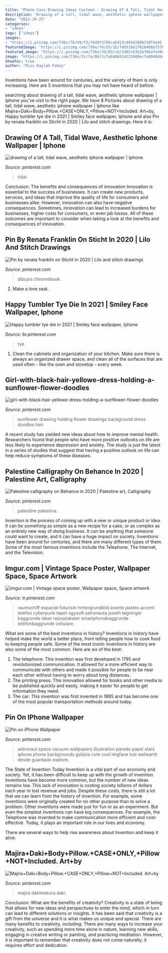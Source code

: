```yaml
---
title: "Phone Case Drawing Ideas Cartoon - Drawing Of A Tall, Tidal Wave, Aesthetic Iphone Wallpaper"
description: "Drawing of a tall, tidal wave, aesthetic iphone wallpaper"
date: "2022-10-25"
categories:
- "ideas"
tags: ["ideas"]
images:
- "https://i.pinimg.com/736x/76/49/f3/7649f3756cab913c49342886330fde45.jpg"
featuredImage: "https://i.pinimg.com/736x/f4/55/1b/f4551bb1f026466b75764dcf66529486.jpg"
featured_image: "https://i.pinimg.com/736x/3d/02/c6/3d02c63b2bf0ba7e49d6ca9d4ed0ba54.jpg"
image: "https://i.pinimg.com/736x/2c/fa/84/2cfa848b534223480ecfa8948d4d7a26--space-astronauts-vacuums.jpg"
ShowToc: true
author: "Miss Kaylah Fahey"
---
```



Inventions have been around for centuries, and the variety of them is only increasing. Here are 5 inventions that you may not have heard of before.

	

		
searching about drawing of a tall, tidal wave, aesthetic iphone wallpaper | Iphone you've visit to the right page. We have 8 Pictures about drawing of a tall, tidal wave, aesthetic iphone wallpaper | Iphone like Majira+Daki+Body+Pillow.+CASE+ONLY,+Pillow+NOT+Included. Art+by, Happy tumbler tye die in 2021 | Smiley face wallpaper, Iphone and also Pin by renata franklin on Sticht in 2020 | Lilo and stitch drawings. Here it is:
		
    
## Drawing Of A Tall, Tidal Wave, Aesthetic Iphone Wallpaper | Iphone

<img loading=lazy src="https://i.pinimg.com/736x/3d/02/c6/3d02c63b2bf0ba7e49d6ca9d4ed0ba54.jpg" onerror="this.onerror=null;this.src='https://tse3.mm.bing.net/th?id=OIP.VbM6Cb2vjAULxjgnjr1bHgHaNK&amp;pid=15.1';" alt="drawing of a tall, tidal wave, aesthetic iphone wallpaper | Iphone">

_Source: pinterest.com_

>tidal. 

	

Conclusion: The benefits and consequences of innovation
Innovation is essential to the success of businesses. It can create new products, services, and ideas that improve the quality of life for consumers and businesses alike. However, innovation can also have negative consequences. Sometimes, innovation can lead to increased burdens for businesses, higher costs for consumers, or even job losses. All of these outcomes are important to consider when taking a look at the benefits and consequences of innovation.

    
## Pin By Renata Franklin On Sticht In 2020 | Lilo And Stitch Drawings

<img loading=lazy src="https://i.pinimg.com/736x/f4/55/1b/f4551bb1f026466b75764dcf66529486.jpg" onerror="this.onerror=null;this.src='https://tse3.mm.bing.net/th?id=OIP.l8_6QPgKmWfhZEHYXDPrAgHaGe&amp;pid=15.1';" alt="Pin by renata franklin on Sticht in 2020 | Lilo and stitch drawings">

_Source: pinterest.com_

>dibujos chromebook. 

	

2. Make a love seat.

    
## Happy Tumbler Tye Die In 2021 | Smiley Face Wallpaper, Iphone

<img loading=lazy src="https://i.pinimg.com/736x/bb/0d/1c/bb0d1cca08866429b6548bf23de32345.jpg" onerror="this.onerror=null;this.src='https://tse2.mm.bing.net/th?id=OIP.rUCeuxibK61DkryAtAiqGgHaNJ&amp;pid=15.1';" alt="Happy tumbler tye die in 2021 | Smiley face wallpaper, Iphone">

_Source: br.pinterest.com_

>tye. 

	

1. Clean the cabinets and organization of your kitchen. Make sure there is always an organized drawer space, and clean all of the surfaces that are used often - like the oven and stovetop - every week.

    
## Girl-with-black-hair-yellowe-dress-holding-a-sunflower-flower-doodles

<img loading=lazy src="https://i.pinimg.com/736x/76/49/f3/7649f3756cab913c49342886330fde45.jpg" onerror="this.onerror=null;this.src='https://tse2.mm.bing.net/th?id=OIP.ygJiHZsaRMqb-w1qZiLvQgHaNK&amp;pid=15.1';" alt="girl-with-black-hair-yellowe-dress-holding-a-sunflower-flower-doodles">

_Source: pinterest.com_

>sunflower drawing holding flower drawings background dress doodles hair. 

	

A recent study has yielded new ideas about how to improve mental health. Researchers found that people who have more positive outlooks on life are less likely to experience depression and anxiety. The study is just the latest in a series of studies that suggest that having a positive outlook on life can help reduce symptoms of these diseases.

    
## Palestine Calligraphy On Behance In 2020 | Palestine Art, Calligraphy

<img loading=lazy src="https://i.pinimg.com/736x/63/a0/92/63a0927bafe1a71667836b76a6c66741--arabic-calligraphy-palestine.jpg" onerror="this.onerror=null;this.src='https://tse3.mm.bing.net/th?id=OIP.CT_i8ndzzNikL5LKxmm-EwHaFL&amp;pid=15.1';" alt="Palestine calligraphy on Behance in 2020 | Palestine art, Calligraphy">

_Source: pinterest.com_

>palestine palestina. 

	

Invention is the process of coming up with a new or unique product or idea. It can be something as simple as a new recipe for a cake, or as complex as an entirely new way of doing business. It can be anything that someone could want to create, and it can have a huge impact on society. Inventions have been around for centuries, and there are many different types of them. Some of the most famous inventions include the Telephone, The Internet, and the Television.

    
## Imgur.com | Vintage Space Poster, Wallpaper Space, Space Artwork

<img loading=lazy src="https://i.pinimg.com/736x/86/96/02/8696029f50cc1cb645871c26b690f9d5.jpg" onerror="this.onerror=null;this.src='https://tse4.mm.bing.net/th?id=OIP.PHR0U9N9Y8ZVVWTeZIUO2QHaOb&amp;pid=15.1';" alt="imgur.com | Vintage space poster, Wallpaper space, Space artwork">

_Source: tr.pinterest.com_

>raumschiff espacial futurism hintergrundbild avante pastes accent telefon cyberpunk tapet ogysoft astronauta joseth tegninger baggrunde ideer rejseplakater smartphonebaggrunde telefonbaggrunde cellulare. 

	

What are some of the best inventions in history?
Inventions in history have helped make the world a better place, from telling people how to cook food to keeping people safe. Some of the most iconic inventions in history are also some of the most common. Here are six of the best: 
1. The telephone: This invention was first developed in 1795 and revolutionized communication. It allowed for a more efficient way to communicate with others and made it possible for people to be near each other without having to worry about long distances. 
2. The printing press: This innovation allowed for books and other media to be published quickly and easily, making it easier for people to get information they need. 
3. The car: This invention was first invented in 1885 and has become one of the most popular transportation methods around today.

    
## Pin On IPhone Wallpaper

<img loading=lazy src="https://i.pinimg.com/736x/2c/fa/84/2cfa848b534223480ecfa8948d4d7a26--space-astronauts-vacuums.jpg" onerror="this.onerror=null;this.src='https://tse1.mm.bing.net/th?id=OIP.zPAxgpUP9dm4QzK6erCs6wAAAA&amp;pid=15.1';" alt="Pin on iPhone Wallpaper">

_Source: pinterest.com_

>astronaut space vacuum wallpapers illustration parede papel stars iphone phone backgrounds galáxia cute cool imgfave lost weheartit desde guardado explore. 

	

The State of Invention Today
Invention is a vital part of our economy and society. Yet, it has been difficult to keep up with the growth of invention. Inventions have become more common, but the number of new ideas remains low. This lack of innovation is costing society billions of dollars each year in lost revenue and jobs.
Despite these costs, there is still a lot that we can learn from the history of invention. For example, some inventions were originally created for no other purpose than to solve a problem. Other inventions were made just for fun or as an experiment. But even the simplest inventions can have big consequences. For example, the Telephone was invented to make communication more efficient and cost-effective. Today, it plays an important role in our lives and economy.

There are several ways to help rise awareness about Invention and keep it alive.

    
## Majira+Daki+Body+Pillow.+CASE+ONLY,+Pillow+NOT+Included. Art+by

<img loading=lazy src="https://i.pinimg.com/736x/2b/1e/ea/2b1eea7bb65200e13e847de7ca2395fe.jpg" onerror="this.onerror=null;this.src='https://tse3.mm.bing.net/th?id=OIP.mG8c30x-n7xFEhUwGiIKxAHaKm&amp;pid=15.1';" alt="Majira+Daki+Body+Pillow.+CASE+ONLY,+Pillow+NOT+Included. Art+by">

_Source: pinterest.com_

>majira dakimakura daki. 

	

Conclusion: What are the benefits of creativity?
Creativity is a state of being that allows for new ideas and perspectives to enter the mind, which in turn can lead to different solutions or insights. It has been said that creativity is a gift from the universe and it is what makes us unique and special. There are many benefits to creativity, including: 
There are many ways to increase your creativity, such as spending more time alone in nature, learning new skills, engaging in creative writing or painting, and practicing meditation. However, it is important to remember that creativity does not come naturally; it requires effort and dedication.

